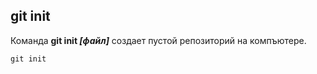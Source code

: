 ## git init 
 
 Команда **git init *[файл]*** создает пустой репозиторий на компъютере.

```TypeScript=
git init 
```